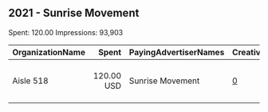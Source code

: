## 2021 - Sunrise Movement 
Spent: 120.00
Impressions: 93,903

|OrganizationName|Spent|PayingAdvertiserNames|CreativeUrls|Impressions|Genders|AgeBrackets|CountryCodes|BillingAddresses|CandidateBallotInformation|
|:---|---:|:---|:---|---:|:---|:---|:---|:---|:---|
|Aisle 518|120.00 USD|Sunrise Movement|[0](https://www.snap.com/political-ads/asset/ef2631158b87b91b9b326d887df6c9eddfe24bfe0b052885387370594144edd9?mediaType=mp4)|93,903||34-|united states|"50 F Street NW STE #700,washington dc,20001,US"|Sunrise Movement|
